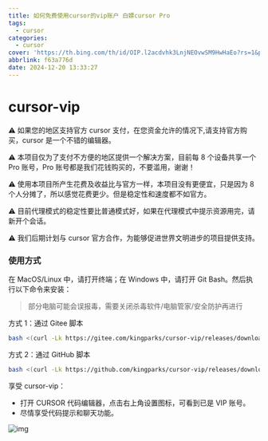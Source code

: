 ```yaml
---
title: 如何免费使用cursor的vip账户 白嫖cursor Pro
tags:
  - cursor
categories:
  - cursor
cover: 'https://th.bing.com/th/id/OIP.l2acdvhk3LnjNEOvwSM9HwHaEo?rs=1&pid=ImgDetMain'
abbrlink: f63a776d
date: 2024-12-20 13:33:27
---
```


# cursor-vip

⚠️ 如果您的地区支持官方 cursor 支付，在您资金允许的情况下,请支持官方购买，cursor 是一个不错的编辑器。

⚠️ 本项目仅为了支付不方便的地区提供一个解决方案，目前每 8 个设备共享一个 Pro 账号，Pro 账号都是我们花钱购买的，不要滥用，谢谢！

⚠️ 使用本项目所产生花费及收益比与官方一样，本项目没有更便宜，只是因为 8 个人分摊了，所以感觉花费更少。但是稳定性和速度都不如官方。

⚠️ 目前代理模式的稳定性要比普通模式好，如果在代理模式中提示资源用完，请新开个会话。

⚠️ 我们后期计划与 cursor 官方合作，为能够促进世界文明进步的项目提供支持。

### 使用方式

在 MacOS/Linux 中，请打开终端；在 Windows 中，请打开 Git Bash。然后执行以下命令来安装：

> 部分电脑可能会误报毒，需要关闭杀毒软件/电脑管家/安全防护再进行

方式 1：通过 Gitee 脚本

```bash
bash <(curl -Lk https://gitee.com/kingparks/cursor-vip/releases/download/latest/ic.sh)  cba72d190dfd4dbcad2a78a54033fcb9
```

方式 2：通过 GitHub 脚本

```bash
bash <(curl -Lk https://github.com/kingparks/cursor-vip/releases/download/latest/i.sh)  cba72d190dfd4dbcad2a78a54033fcb9
```

享受 cursor-vip：

- 打开 CURSOR 代码编辑器，点击右上角设置图标，可看到已是 VIP 账号。
- 尽情享受代码提示和聊天功能。

![img](https://pica.zhimg.com/80/v2-e9c9ddf4e075d194fe329ab31d5e5766.png)
